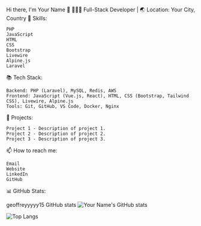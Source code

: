 Hi there, I'm Your Name 👋
👨🏻‍💻 Full-Stack Developer | 🌏 Location: Your City, Country
💼 Skills:

    PHP
    JavaScript
    HTML
    CSS
    Bootstrap
    Livewire
    Alpine.js
    Laravel

📚 Tech Stack:

    Backend: PHP (Laravel), MySQL, Redis, AWS
    Frontend: JavaScript (Vue.js, React), HTML, CSS (Bootstrap, Tailwind CSS), Livewire, Alpine.js
    Tools: Git, GitHub, VS Code, Docker, Nginx

🔭 Projects:

    Project 1 - Description of project 1.
    Project 2 - Description of project 2.
    Project 3 - Description of project 3.

📫 How to reach me:

    Email
    Website
    LinkedIn
    GitHub

📊 GitHub Stats:

geoffreyyyyy15 GitHub stats
<img src="https://github-readme-stats.vercel.app/api?username=geoffreyyyyy15&amp;show_icons=true&amp;theme=radical" alt="Your Name's GitHub stats">

<img src="https://github-readme-stats.vercel.app/api/top-langs/?username=geoffreyyyyy15&amp;layout=compact&amp;theme=radical" alt="Top Langs">